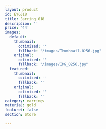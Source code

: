 ```yaml
---
layout: product
id: EYG018
title: Earring 018
description: ''
price: '44'
images:
  default:
    thumbnail:
      optimized: ''
      fallback: "/images/Thumbnail-0256.jpg"
    original:
      optimized: ''
      fallback: "/images/IMG_0256.jpg"
  featured:
    thumbnail:
      optimized: ''
      fallback: ''
    original:
      optimized: ''
      fallback: ''
category: earrings
material: gold
featured: false
section: Store

---
```

